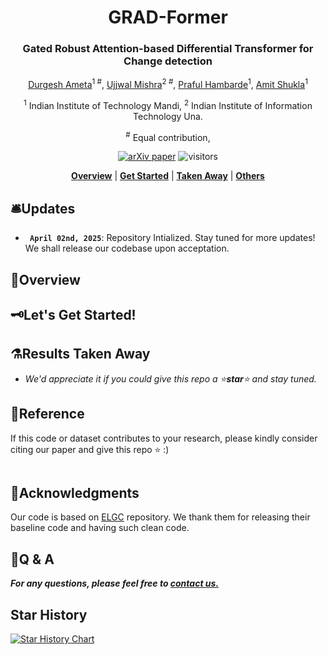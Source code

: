 <div align="center">
<h1 align="center">GRAD-Former</h1>

<h3>Gated Robust Attention-based Differential Transformer for Change detection</h3>

[Durgesh Ameta](https://scholar.google.com/citations?user=5Zo-9dsAAAAJ&hl=en)<sup>1 #</sup>, [Ujjwal Mishra](https://scholar.google.co.in/citations?user=Ggw7z6sAAAAJ&hl=en)<sup>2 #</sup>, [Praful Hambarde](https://scholar.google.co.in/citations?user=fHMMcBYAAAAJ&hl=en)<sup>1</sup>, [Amit Shukla](https://scholar.google.ae/citations?user=pjJwY5oAAAAJ&hl=en)<sup>1</sup>

<sup>1</sup> Indian Institute of Technology Mandi, <sup>2</sup> Indian Institute of Information Technology Una.

<sup>#</sup> Equal contribution, 
<!-- <sup>*</sup> Corresponding author -->


<!-- [![TGRS paper](https://img.shields.io/badge/TGRS-paper-00629B.svg)](link)  -->
[![arXiv paper](https://img.shields.io/badge/arXiv-paper-b31b1b.svg)](link) 
![visitors](https://visitor-badge.laobi.icu/badge?page_id=Ujjwal238.GRAD-Former&left_color=%2363C7E6&right_color=%23CEE75F)
<!-- [![Zenodo Models](https://img.shields.io/badge/Zenodo-Models-green)](link)  -->


[**Overview**](#overview) | [**Get Started**](#%EF%B8%8Flets-get-started) | [**Taken Away**](#%EF%B8%8Fresults-taken-away) | [**Others**](#q--a) 



</div>

## 🛎️Updates

* **` April 02nd, 2025`**: Repository Intialized. Stay tuned for more updates! We shall release our codebase upon acceptation.  

## 🔭Overview


## 🗝️Let's Get Started!


## ⚗️Results Taken Away


* *We'd appreciate it if you could give this repo a ⭐️**star**⭐️ and stay tuned.*


## 📜Reference

If this code or dataset contributes to your research, please kindly consider citing our paper and give this repo ⭐️ :)
```

```



## 🤝Acknowledgments
Our code is based on [ELGC](https://github.com/techmn/elgcnet) repository. 
We thank them for releasing their baseline code and having such clean code.

## 🙋Q & A
***For any questions, please feel free to [contact us.](mailto:ujjwalmishra238@gmail.com)***

## Star History

[![Star History Chart](https://api.star-history.com/svg?repos=Ujjwal238/GRAD-Former&type=Date)](https://www.star-history.com/#Ujjwal238/GRAD-Former&Date)